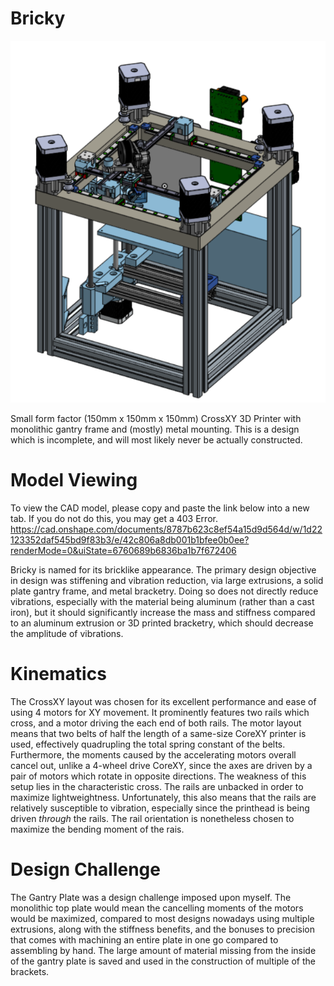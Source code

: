 # Bricky

![Assembly Screenshot](Images/Bricky_Overview.png)

Small form factor (150mm x 150mm x 150mm) CrossXY 3D Printer with monolithic gantry frame and (mostly) metal mounting. This is a design which is incomplete, and will most likely never be actually constructed.

# Model Viewing
To view the CAD model, please copy and paste the link below into a new tab. If you do not do this, you may get a 403 Error.
https://cad.onshape.com/documents/8787b623c8ef54a15d9d564d/w/1d22123352daf545bd9f83b3/e/42c806a8db001b1bfee0b0ee?renderMode=0&uiState=6760689b6836ba1b7f672406

Bricky is named for its bricklike appearance. The primary design objective in design was stiffening and vibration reduction, via large extrusions, a solid plate gantry frame, and metal bracketry. Doing so does not directly reduce vibrations, especially with the material being aluminum (rather than a cast iron), but it should significantly increase the mass and stiffness compared to an aluminum extrusion or 3D printed bracketry, which should decrease the amplitude of vibrations.

# Kinematics
The CrossXY layout was chosen for its excellent performance and ease of using 4 motors for XY movement. It prominently features two rails which cross, and a motor driving the each end of both rails. The motor layout means that two belts of half the length of a same-size CoreXY printer is used, effectively quadrupling the total spring constant of the belts. Furthermore, the moments caused by the accelerating motors overall cancel out, unlike a 4-wheel drive CoreXY, since the axes are driven by a pair of motors which rotate in opposite directions. The weakness of this setup lies in the characteristic cross. The rails are unbacked in order to maximize lightweightness. Unfortunately, this also means that the rails are relatively susceptible to vibration, especially since the printhead is being driven *through* the rails. The rail orientation is nonetheless chosen to maximize the bending moment of the rais.

# Design Challenge
The Gantry Plate was a design challenge imposed upon myself. The monolithic top plate would mean the cancelling moments of the motors would be maximized, compared to most designs nowadays using multiple extrusions, along with the stiffness benefits, and the bonuses to precision that comes with machining an entire plate in one go compared to assembling by hand. The large amount of material missing from the inside of the gantry plate is saved and used in the construction of multiple of the brackets.
